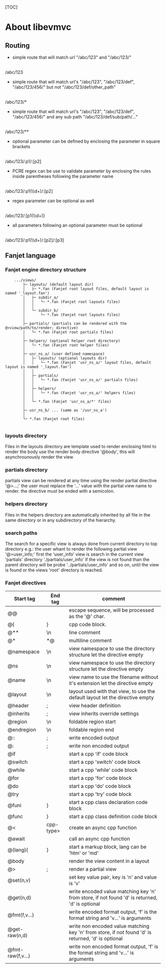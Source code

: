 [TOC]

# About libevmvc

## Routing

* simple route that will match url "/abc/123" and "/abc/123/"
<br/>
/abc/123

* simple route that will match url's "/abc/123", "/abc/123/def", "/abc/123/456/" but not "/abc/123/def/other_path"
<br/>
/abc/123/*

* simple route that will match url's "/abc/123", "/abc/123/def", "/abc/123/456/" and any sub path "/abc/123/def/sub/path/..."
<br/>
/abc/123/**

* optional parameter can be defined by enclosing the parameter in square brackets
<br/>
/abc/123/:p1/:[p2]

* PCRE regex can be use to validate parameter by enclosing the rules inside parentheses following the parameter name
<br/>
/abc/123/:p1(\\d+)/:[p2]

* regex parameter can be optional as well
<br/>
/abc/123/:[p1(\\d+)]

* all parameters following an optional parameter must be optional
<br/>
/abc/123/:p1(\\d+)/:[p2]/:[p3]


## Fanjet language

### Fanjet engine directory structure

~~~
    .../views/
        ├─ layouts/ (default layout dir)
        │   ├─ *.fan (Fanjet root layout files, default layout is named '_layout.fan')
        │   ├─ subdir_a/
        │   │   └─ *.fan (Fanjet root layouts files)
        │   │   
        │   └─ subdir_b/
        │       └─ *.fan (Fanjet root layouts files)
        │       
        ├─ partials/ (partials can be rendered with the @>view/path/to/render; directive)
        │   └─ *.fan (Fanjet root partials files)
        │
        ├─ helpers/ (optional helper root directory)
        │   └─ *.fan (Fanjet root helper files)
        │
        ├─ usr_ns_a/ (user defined namespace)
        │   ├─ layouts/ (optional layouts dir)
        │   │   └─ *.fan (Fanjet 'usr_ns_a/' layout files, default layout is named '_layout.fan')
        │   │   
        │   ├─ partials/
        │   │   └─ *.fan (Fanjet 'usr_ns_a/' partials files)
        │   │
        │   ├─ helpers/
        │   │   └─ *.fan (Fanjet 'usr_ns_a/' helpers files)
        │   │
        │   └─ *.fan (Fanjet 'usr_ns_a/*' files)
        │
        ├─ usr_ns_b/ ... (same as '/usr_ns_a')
        │
        └─ *.fan (Fanjet root files)
        
~~~

### layouts directory

Files in the layouts directory are template used to render enclosing html
to render the body use the render body directive '@body', this will asynchrounously render the view

### partials directory

partials view can be rendered at any time using the render partial directive '@>...;'
the user must replace the '...' value with the partial view name to render.
the directive must be ended with a semicolon.

### helpers directory

Files in the helpers directory are automatically inherited by all file in the same directory
or in any subdirectory of the hierarchy.

### search paths

The search for a specific view is always done from current directory to top directory
e.g.: the user whant to render the following partial view '@>user_info;'
first the 'user_info' view is search in the current view 'partials' directory './partials/user_info'
if the view is not found than the parent directory will be probe '../partials/user_info' and so on,
until the view is found or the views 'root' directory is reached.

### Fanjet directives

| Start tag     | End tag   | comment |
| ---------     | --------- | ------- |
| @@            |           | escape sequence, will be processed as the '@' char. |
| @{            | }         | cpp code block. |
| @**           | \n        | line comment |
| @*            | *@        | multiline comment |
| @namespace    | \n        | view namespace to use the directory structure let the directive empty |
| @ns           | \n        | view namespace to use the directory structure let the directive empty |
| @name         | \n        | view name to use the filename without it's extension let the directive empty |
| @layout       | \n        | layout used with that view, to use the default layout let the directive empty |
| @header       | ;         | view header definition |
| @inherits     | ;         | view inherits override settings |
| @region       | \n        | foldable region start |
| @endregion    | \n        | foldable region end |
| @::           | ;         | write encoded output |
| @:            | ;         | write non encoded output |
| @if           |           | start a cpp 'if' code block |
| @switch       |           | start a cpp 'switch' code block |
| @while        |           | start a cpp 'while' code block |
| @for          |           | start a cpp 'for' code block |
| @do           |           | start a cpp 'do' code block |
| @try          |           | start a cpp 'try' code block |
| @funi         | }         | start a cpp class declaration code block |
| @func         | }         | start a cpp class definition code block |
| @<            | cpp-type> | create an async cpp function |
| @await        |           | call an async cpp function |
| @(lang){      | }         | start a markup block, lang can be 'htm' or 'md' |
| @body         |           | render the view content in a layout |
| @>            | ;         | render a partial view |
| @set(n,v)     |           | set key value pair, key is 'n' and value is 'v' |
| @get(n,d)     |           | write encoded value matching key 'n' from store, if not found 'd' is returned, 'd' is optional |
| @fmt(f,v...)  |           | write encoded format output, 'f' is the format string and 'v...' is arguments |
| @get-raw(n,d) |           | write non encoded value matching key 'n' from store, if not found 'd' is returned, 'd' is optional |
| @fmt-raw(f,v...) |        | write non encoded format output, 'f' is the format string and 'v...' is arguments |


